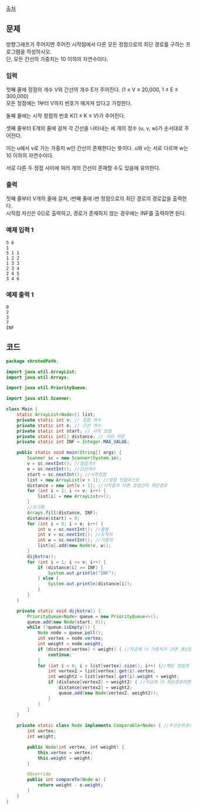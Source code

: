 [출처](https://youngest-programming.tistory.com/439)

## 문제

방향그래프가 주어지면 주어진 시작점에서 다른 모든 정점으로의 최단 경로를 구하는 프로그램을 작성하시오.  
단, 모든 간선의 가중치는 10 이하의 자연수이다.

### 입력 

첫째 줄에 정점의 개수 V와 간선의 개수 E가 주어진다. (1 ≤ V ≤ 20,000, 1 ≤ E ≤ 300,000)  
모든 정점에는 1부터 V까지 번호가 매겨져 있다고 가정한다.  

둘째 줄에는 시작 정점의 번호 K(1 ≤ K ≤ V)가 주어진다.  

셋째 줄부터 E개의 줄에 걸쳐 각 간선을 나타내는 세 개의 정수 (u, v, w)가 순서대로 주어진다.  

이는 u에서 v로 가는 가중치 w인 간선이 존재한다는 뜻이다. u와 v는 서로 다르며 w는 10 이하의 자연수이다.  

서로 다른 두 정점 사이에 여러 개의 간선이 존재할 수도 있음에 유의한다.

### 출력 

첫째 줄부터 V개의 줄에 걸쳐, i번째 줄에 i번 정점으로의 최단 경로의 경로값을 출력한다.  
시작점 자신은 0으로 출력하고, 경로가 존재하지 않는 경우에는 INF를 출력하면 된다.

### 예제 입력 1

```
5 6
1
5 1 1
1 2 2
1 3 3
2 3 4
2 4 5
3 4 6
```

### 예제 출력 1

```
0
2
3
7
INF
```

## 코드 

``` java
package shrotedPath;

import java.util.ArrayList;
import java.util.Arrays;

import java.util.PriorityQueue;

import java.util.Scanner;

class Main {
    static ArrayList<Node>[] list;
    private static int v; // 정점 개수 
    private static int e; // 간선 개수 
    private static int start; // 시작 정점
    private static int[] distance; // 거리 저장
    private static int INF = Integer.MAX_VALUE;

    public static void main(String[] args) {
        Scanner sc = new Scanner(System.in);
        v = sc.nextInt(); //정점개수
        e = sc.nextInt(); //간선개수
        start = sc.nextInt(); //시작정점
        list = new ArrayList[v + 1]; //정점 인접리스트
        distance = new int[v + 1]; //시작점과 다른 정점간의 최단경로
        for (int i = 1; i <= v; i++) {
            list[i] = new ArrayList<>();
        }
        //초기화
        Arrays.fill(distance, INF);
        distance[start] = 0;
        for (int i = 0; i < e; i++) {
            int u = sc.nextInt(); //출발
            int v = sc.nextInt(); //도착지
            int w = sc.nextInt(); //가중치
            list[u].add(new Node(v, w));
        }
        dijkstra();
        for (int i = 1; i <= v; i++) {
            if (distance[i] == INF) {
                System.out.println("INF");
            } else {
                System.out.println(distance[i]);
            }
        }
    }

    private static void dijkstra() {
        PriorityQueue<Node> queue = new PriorityQueue<>();
        queue.add(new Node(start, 0));
        while (!queue.isEmpty()) {
            Node node = queue.poll();
            int vertex = node.vertex;
            int weight = node.weight;
            if (distance[vertex] < weight) { //지금께 더 가중치가 크면 갱신할 필요가 없다.
                continue;
            }
            for (int i = 0; i < list[vertex].size(); i++) {//해당 정점과 연결된 것들 탐색
                int vertex2 = list[vertex].get(i).vertex;
                int weight2 = list[vertex].get(i).weight + weight;
                if (distance[vertex2] > weight2) { //지금께 더 최단경로라면 갱신해준다.
                    distance[vertex2] = weight2;
                    queue.add(new Node(vertex2, weight2));
                }
            }
        }
    }

    private static class Node implements Comparable<Node> { //우선순위큐로 성능개선(안하면 시간초과뜸)
        int vertex;
        int weight;

        public Node(int vertex, int weight) {
            this.vertex = vertex;
            this.weight = weight;
        }

        @Override
        public int compareTo(Node o) {
            return weight - o.weight;
        }
    }
}
```




















